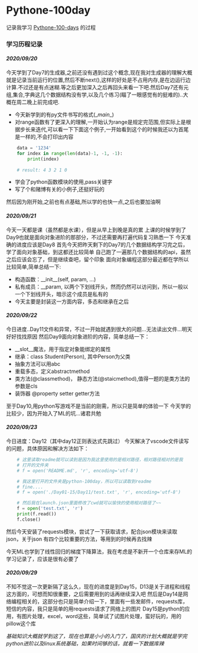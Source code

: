 # Pythone-100day
记录我学习 [Pythone-100-days](https://github.com/Mercury-x/Python-100-Days) 的过程

### 学习历程记录

#### ***2020/09/20***

今天学到了Day7的生成器,之前还没有遇到过这个概念,现在我对生成器的理解大概就是记录当前运行的位置,然后不断next(),这样的好处是不占用内存,是在边运行边计算.不过还是有点迷糊.等之后更加深入之后再回头来看一下吧.然后Day7还有元组,集合,字典这几个数据结构没有学,以及几个练习(瞄了一眼感觉有的挺难的)..大概在周二晚上前完成吧.

- 今天新学到的有py文件书写的格式(\__main__)
- 对range函数有了更深入的理解,一开始认为range是规定完范围,但实际上是根据步长来迭代,可以看一下下面这个例子,一开始看到这个的时候我还以为首尾是一样的,不会打印出内容
```python
    data = '1234'
    for index in range(len(data)-1, -1, -1):
        print(index)
    
    # result: 4 3 2 1 0
```
- 学会了python函数模块的使用,pass关键字
- 写了个和赌博有关的小例子,还挺好玩的


然后因为刚开始,之前也有点基础,所以学的也快一点,之后也要加油啊


#### ***2020/09/21***

今天一天都是课（虽然都是水课），但是从早上到晚是真的累
上课的时候学到了Day9也就是面向对象进阶的那部分，不过还需要再打遍代码复习熟悉一下
今天准确的进度应该是Day8
首先今天把昨天剩下的Day7的几个数据结构学习完之后，学了面向对象基础，到这都还比较简单
自己跑了一遍那几个数据结构的api，虽然之后应该会忘了，但是继续查吧，留个印象
面向对象编程这部分最近都在学所以比较简单,简单总结一下:
- 构造函数：\_\_init\_\_(self, param, ...)
- 私有成员：\_\_param, 以两个下划线开头，然而仍然可以访问到，所以一般以一个下划线开头，暗示这个成员是私有的
- 今天主要是封装这一方面内容，多态和继承在之后

#### ***2020/09/22***
今日进度..Day11文件和异常，不过一开始就遇到很大的问题...无法读出文件...明天好好找找原因
然后Day9面向对象进阶的内容，简单总结一下：
- \_\_slot\_\_魔法，用于指定对象能绑定的属性
- 继承：class Student(Person), 其中Person为父类
- 抽象方法可以用abc
- 重载多态，定义abstractmethod
- 类方法(@classmethod)， 静态方法(@staicmethod),值得一题的是类方法的参数是cls
- 装饰器 @property setter getter方法

至于Day10,用python写游戏不是当前的刚需，所以只是简单的体验一下
今天学的比较少，因为开始入了ML的坑...诸君共勉

#### ***2020/09/23***
今日进度：Day12（其中day12正则表达式先跳过）
今天解决了vscode文件读写的问题，具体原因和解决方法如下：

```python
    # 这里读取readme就可以读到是因为我这里使用的是相对路径，相对路径相对的是我
    # 打开的文件夹
    # f = open('README.md', 'r', encoding='utf-8')

    # 我这里打开的文件夹是python-100day，所以可以读取到readme
    # fine....
    # f = open('./Day01-15/Day11/test.txt', 'r', encoding='utf-8')

    # 然后我在launch.json里面修改了cwd就可以愉快的使用相对路径了~~
    f = open('test.txt', 'r')
    print(f.read())
    f.close()
```
然后今天安装了requests模块，尝试了一下获取请求，配合json模块来读取json，关于json
有四个比较重要的方法，等用到的时候再去找辣

今天ML也学到了线性回归的梯度下降算法，我在考虑是不新开一个仓库来存ML的学习记录了，应该是很有必要了

#### ***2020/09/29***
不知不觉这一次更新隔了这么久，现在的进度是到Day15，D13是关于进程和线程这方面的，可想而知很重要，之后需要用到的话再继续深入吧
然后是Day14是网络编程相关的，这部分也只是简单介绍一下，里面有一些发邮件，requests库，短信的内容，我只是简单的用requests请求了网络上的图片
Day15是python的应用，有图片处理，excel，word这些，简单试了试图片处理，蛮好玩的，用的pillow这个库

*基础知识大概就学到这了，现在也算是小小的入门了，国庆的计划大概就是学完python进阶以及linux系统基础，如果时间够的话，就看一下数据库辣*